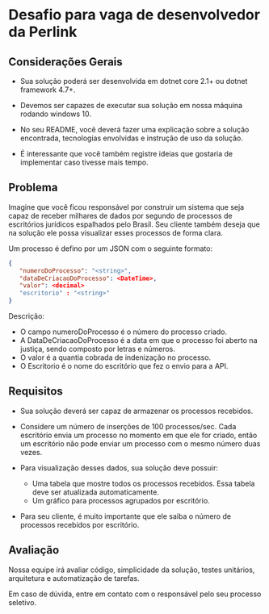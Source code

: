 # Desafio para vaga de desenvolvedor da Perlink

## Considerações Gerais

* Sua solução poderá ser desenvolvida em dotnet core 2.1+ ou dotnet framework 4.7+.

* Devemos ser capazes de executar sua solução em nossa máquina rodando windows 10.

* No seu README, você deverá fazer uma explicação sobre a solução encontrada, tecnologias envolvidas e instrução de uso da solução. 

* É interessante que você também registre ideias que gostaria de implementar caso tivesse mais tempo.

## Problema

Imagine que você ficou responsável por construir um sistema que seja capaz de receber milhares de dados por segundo de processos de escritórios jurídicos espalhados pelo Brasil. Seu cliente também deseja que na solução ele possa visualizar esses processos de forma clara.

Um processo é defino por um JSON com o seguinte formato:

```json
{
   "numeroDoProcesso": "<string>",
   "dataDeCriacaoDoProcesso": <DateTime>,
   "valor": <decimal>
   "escritorio" : "<string>"
}
```

Descrição:
 * O campo numeroDoProcesso é o número do processo criado.
 * A DataDeCriacaoDoProcesso é a data em que o processo foi aberto na justiça, sendo composto por letras e números.
 * O valor é a quantia cobrada de indenização no processo.
 * O Escritorio é o nome do escritório que fez o envio para a API.

## Requisitos

* Sua solução deverá ser capaz de armazenar os processos recebidos.

* Considere um número de inserções de 100 processos/sec. Cada escritório envia um processo no momento em que ele for criado, então um escritório não pode enviar um processo com o mesmo número duas vezes.

* Para visualização desses dados, sua solução deve possuir:
    * Uma tabela que mostre todos os processos recebidos. Essa tabela deve ser atualizada automaticamente.
    * Um gráfico para processos agrupados por escritório.

* Para seu cliente, é muito importante que ele saiba o número de processos recebidos por escritório.

## Avaliação

Nossa equipe irá avaliar código, simplicidade da solução, testes unitários, arquitetura e automatização de tarefas.

Em caso de dúvida, entre em contato com o responsável pelo seu processo seletivo.
